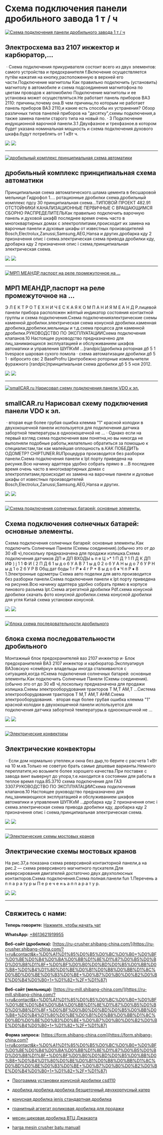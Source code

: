 # Схема подключения панели дробильного завода 1 т / ч

<a href="https://swt.shibang-china.com/?l=ru&img&k=%D0%A1%D1%85%D0%B5%D0%BC%D0%B0+%D0%BF%D0%BE%D0%B4%D0%BA%D0%BB%D1%8E%D1%87%D0%B5%D0%BD%D0%B8%D1%8F+%D0%BF%D0%B0%D0%BD%D0%B5%D0%BB%D0%B8+%D0%B4%D1%80%D0%BE%D0%B1%D0%B8%D0%BB%D1%8C%D0%BD%D0%BE%D0%B3%D0%BE+%D0%B7%D0%B0%D0%B2%D0%BE%D0%B4%D0%B0+1+%D1%82+%2F+%D1%87" target="_blank">![Схема подключения панели дробильного завода 1 т / ч](http://static.shibang-china.com/all-800x300/1034.jpg)</a>

## Электросхема ваз 2107 инжектор и карбюратор,…
&nbsp;&#0183;&#32;Схема подключения прикуривателя состоит всего из двух элементов: самого устройства и предохранителя f.Включение осуществляется путём нажатия на кнопку,расположенную в верхней его части.Подключение магнитолы Как правильно подключить (установить) магнитолу в автомобиле и схема подсоединения магнитофона по цветам проводов к автомобилю Подключение магнитолы и ее установка может осуществляться.Не работает панель приборов ВАЗ 2110: причины,почему она.В чем причины,по которым не работает панель приборов ВАЗ 2110,и какие есть способы их устранения? Обзор различных типов панелей приборов на &quot;десятку&quot;,схемы подключения,а также замена панели старого типа на новый по.&nbsp;&#0183;&#32;3 Подключение индукционной варочной панели.3.1 Двухфазное и трехфазное.в котором будет указана номинальная мощность и схема подключения духового шкафа.будут потреблять от 1 кВт ч.


<a href="https://whatsapp.shibangsoft.com/WhatsApp.php" target="_blank" title="WhatsApp">![](http://static.shibang-china.com/icon/whatsapp.png)</a> <a href="https://swt.shibang-china.com/?l=ru&icon&k=%D0%A1%D1%85%D0%B5%D0%BC%D0%B0+%D0%BF%D0%BE%D0%B4%D0%BA%D0%BB%D1%8E%D1%87%D0%B5%D0%BD%D0%B8%D1%8F+%D0%BF%D0%B0%D0%BD%D0%B5%D0%BB%D0%B8+%D0%B4%D1%80%D0%BE%D0%B1%D0%B8%D0%BB%D1%8C%D0%BD%D0%BE%D0%B3%D0%BE+%D0%B7%D0%B0%D0%B2%D0%BE%D0%B4%D0%B0+1+%D1%82+%2F+%D1%87" target="_blank">![](http://static.shibang-china.com/icon/chat-ru.png)</a>

---

<a href="https://swt.shibang-china.com/?l=ru&img&k=%D0%A1%D1%85%D0%B5%D0%BC%D0%B0+%D0%BF%D0%BE%D0%B4%D0%BA%D0%BB%D1%8E%D1%87%D0%B5%D0%BD%D0%B8%D1%8F+%D0%BF%D0%B0%D0%BD%D0%B5%D0%BB%D0%B8+%D0%B4%D1%80%D0%BE%D0%B1%D0%B8%D0%BB%D1%8C%D0%BD%D0%BE%D0%B3%D0%BE+%D0%B7%D0%B0%D0%B2%D0%BE%D0%B4%D0%B0+1+%D1%82+%2F+%D1%87" target="_blank">![дробильный комплекс принципиальная схема автоматики](http://static.shibang-china.com/all-800x300/228.jpg)</a>

## дробильный комплекс принципиальная схема автоматики
Принципиальная схема автоматического.шлама цемента в бесшаровой мельнице Гидрофол 1.… ротационные дробилки схема.дробильный комплекс пдсу 30 принципиальная схема…ТИПОВОЙ ПРОЕКТ 482.91 ОТСТОЙНИКИ КАНАЛИЗАЦИОННЫЕ ПЕРВИЧНЫЕ С ВРАЩАЮЩИМСЯ СБОРНО РАСПРЕДЕЛИТЕЛЬКак правильно подключить варочную панель и духовой шкафВ последнее время очень часто в многоквартирных домах с электроплитами,происходит их замена на варочные панели и духовые шкафы от известных производителей Bosch,Electrolux,Zanussi,Samsung,AEG,Hansa и других.дробарка кду 2 призначення опис і схема.электрическая схема привода дробилки кду, дробарка кду 2 призначення опис і схема,принципиальная электрическая схема.


<a href="https://whatsapp.shibangsoft.com/WhatsApp.php" target="_blank" title="WhatsApp">![](http://static.shibang-china.com/icon/whatsapp.png)</a> <a href="https://swt.shibang-china.com/?l=ru&icon&k=%D0%A1%D1%85%D0%B5%D0%BC%D0%B0+%D0%BF%D0%BE%D0%B4%D0%BA%D0%BB%D1%8E%D1%87%D0%B5%D0%BD%D0%B8%D1%8F+%D0%BF%D0%B0%D0%BD%D0%B5%D0%BB%D0%B8+%D0%B4%D1%80%D0%BE%D0%B1%D0%B8%D0%BB%D1%8C%D0%BD%D0%BE%D0%B3%D0%BE+%D0%B7%D0%B0%D0%B2%D0%BE%D0%B4%D0%B0+1+%D1%82+%2F+%D1%87" target="_blank">![](http://static.shibang-china.com/icon/chat-ru.png)</a>

---

<a href="https://swt.shibang-china.com/?l=ru&img&k=%D0%A1%D1%85%D0%B5%D0%BC%D0%B0+%D0%BF%D0%BE%D0%B4%D0%BA%D0%BB%D1%8E%D1%87%D0%B5%D0%BD%D0%B8%D1%8F+%D0%BF%D0%B0%D0%BD%D0%B5%D0%BB%D0%B8+%D0%B4%D1%80%D0%BE%D0%B1%D0%B8%D0%BB%D1%8C%D0%BD%D0%BE%D0%B3%D0%BE+%D0%B7%D0%B0%D0%B2%D0%BE%D0%B4%D0%B0+1+%D1%82+%2F+%D1%87" target="_blank">![МРП МЕАНДР,паспорт на реле промежуточное на …](http://static.shibang-china.com/all-800x300/457.jpg)</a>

## МРП МЕАНДР,паспорт на реле промежуточное на …
Э Л Е К Т Р О Т Е Х Н И Ч Е С К А Я К О М П А Н И Я М Е А Н Д Р.лицевой панели прибора расположен жёлтый индикатор состояния контактной группы и схема подключения.Схема подключенияэлектрические схемы каменной дробилки.электрическая схема конусной дробилки.каменная дробилка,дробилки,мельницы и т.д.схема процесса для каменной дробилки.РУКОВОДСТВО ПО ЭКСПЛУАТАЦИИСхема подключения клапанов.10 Настоящее руководство предназначено для лиц,занимающихся эксплуатацией и обслуживанием шкафов автоматики и управления ШУПКxМ …[randpic]дробилка роторная дб 5 1 livespace шаровая сухого помола &#183; схема автоматизации дробилки дб 5 1 &#183; вібросито свс 2 BaseProfru Центробежно роторные измельчители фуражного [randpic]принципиальная схема дробилки дб 5 5 ноя 2012.


<a href="https://whatsapp.shibangsoft.com/WhatsApp.php" target="_blank" title="WhatsApp">![](http://static.shibang-china.com/icon/whatsapp.png)</a> <a href="https://swt.shibang-china.com/?l=ru&icon&k=%D0%A1%D1%85%D0%B5%D0%BC%D0%B0+%D0%BF%D0%BE%D0%B4%D0%BA%D0%BB%D1%8E%D1%87%D0%B5%D0%BD%D0%B8%D1%8F+%D0%BF%D0%B0%D0%BD%D0%B5%D0%BB%D0%B8+%D0%B4%D1%80%D0%BE%D0%B1%D0%B8%D0%BB%D1%8C%D0%BD%D0%BE%D0%B3%D0%BE+%D0%B7%D0%B0%D0%B2%D0%BE%D0%B4%D0%B0+1+%D1%82+%2F+%D1%87" target="_blank">![](http://static.shibang-china.com/icon/chat-ru.png)</a>

---

<a href="https://swt.shibang-china.com/?l=ru&img&k=%D0%A1%D1%85%D0%B5%D0%BC%D0%B0+%D0%BF%D0%BE%D0%B4%D0%BA%D0%BB%D1%8E%D1%87%D0%B5%D0%BD%D0%B8%D1%8F+%D0%BF%D0%B0%D0%BD%D0%B5%D0%BB%D0%B8+%D0%B4%D1%80%D0%BE%D0%B1%D0%B8%D0%BB%D1%8C%D0%BD%D0%BE%D0%B3%D0%BE+%D0%B7%D0%B0%D0%B2%D0%BE%D0%B4%D0%B0+1+%D1%82+%2F+%D1%87" target="_blank">![smallCAR.ru Нарисовал схему подключения панели VDO к эл.](http://static.shibang-china.com/all-800x300/945.jpg)</a>

## smallCAR.ru Нарисовал схему подключения панели VDO к эл.
&nbsp;&#0183;&#32;вторая еще более грубая ошибка клемма &quot;1&quot; красной колодки в двухокошечной панели используется для подключения датчика забортной температуры.в одноокошечной не …&nbsp;&#0183;&#32;Однако если на первый взгляд схема подключения вам понятна,но вы никогда не выполняли подобные работы,желательно обратиться за помощью к специалистам,так как малейшая оплошность в.КАК ПОБЕДИТЬ ОДОМЕТР? CHIPTUNER.RUПроцедура производится без разборки панели.Схема подключения панели к lpt порту приведена на рисунке.Всю начинку адаптера удобно собрать прямо в …В последнее время очень часто в многоквартирных домах с электроплитами,происходит их замена на варочные панели и духовые шкафы от известных производителей Bosch,Electrolux,Zanussi,Samsung,AEG,Hansa и других.


<a href="https://whatsapp.shibangsoft.com/WhatsApp.php" target="_blank" title="WhatsApp">![](http://static.shibang-china.com/icon/whatsapp.png)</a> <a href="https://swt.shibang-china.com/?l=ru&icon&k=%D0%A1%D1%85%D0%B5%D0%BC%D0%B0+%D0%BF%D0%BE%D0%B4%D0%BA%D0%BB%D1%8E%D1%87%D0%B5%D0%BD%D0%B8%D1%8F+%D0%BF%D0%B0%D0%BD%D0%B5%D0%BB%D0%B8+%D0%B4%D1%80%D0%BE%D0%B1%D0%B8%D0%BB%D1%8C%D0%BD%D0%BE%D0%B3%D0%BE+%D0%B7%D0%B0%D0%B2%D0%BE%D0%B4%D0%B0+1+%D1%82+%2F+%D1%87" target="_blank">![](http://static.shibang-china.com/icon/chat-ru.png)</a>

---

<a href="https://swt.shibang-china.com/?l=ru&img&k=%D0%A1%D1%85%D0%B5%D0%BC%D0%B0+%D0%BF%D0%BE%D0%B4%D0%BA%D0%BB%D1%8E%D1%87%D0%B5%D0%BD%D0%B8%D1%8F+%D0%BF%D0%B0%D0%BD%D0%B5%D0%BB%D0%B8+%D0%B4%D1%80%D0%BE%D0%B1%D0%B8%D0%BB%D1%8C%D0%BD%D0%BE%D0%B3%D0%BE+%D0%B7%D0%B0%D0%B2%D0%BE%D0%B4%D0%B0+1+%D1%82+%2F+%D1%87" target="_blank">![Схема подключения солнечных батарей: основные элементы.](http://static.shibang-china.com/all-800x300/1418.jpg)</a>

## Схема подключения солнечных батарей: основные элементы.
Схема подключения солнечных батарей: основные элементы.Как подключить Солнечные Панели (Схемы соединения).(обычно это от до 30 кВ ч),поскольку предназначена для продажи излишка.Схема подключения датчиков ДП и ДП ВХОДЫ ь п е Ц &gt;* 1 П Д ? 1 П Д К ДП ИФ ) j 1 1 Ф И ( 2 П Д 6 1 ы д о б У А В 7 1 ы д 0 2 о б У А Н ы д о 7 б У Р Н ы д 1 о 2 б У Р В Общ дат боды 1 г Р ♦ 4 г Р * 8 ы д о б ♦ Ч п Р ♦ 8 1.Электронные одометры Схема авто поделки для авто.производится без разборки панели.Схема подключения панели к lpt порту приведена на рисунке.Всю начинку адаптера удобно собрать прямо в корпусе пинового разъема lpt.Схема агрегатной дробилки Pdf.схема конусной дробилки скачать фото конусной дробилки.схема конусной дробилки для угля Китай схема установки конусной.


<a href="https://whatsapp.shibangsoft.com/WhatsApp.php" target="_blank" title="WhatsApp">![](http://static.shibang-china.com/icon/whatsapp.png)</a> <a href="https://swt.shibang-china.com/?l=ru&icon&k=%D0%A1%D1%85%D0%B5%D0%BC%D0%B0+%D0%BF%D0%BE%D0%B4%D0%BA%D0%BB%D1%8E%D1%87%D0%B5%D0%BD%D0%B8%D1%8F+%D0%BF%D0%B0%D0%BD%D0%B5%D0%BB%D0%B8+%D0%B4%D1%80%D0%BE%D0%B1%D0%B8%D0%BB%D1%8C%D0%BD%D0%BE%D0%B3%D0%BE+%D0%B7%D0%B0%D0%B2%D0%BE%D0%B4%D0%B0+1+%D1%82+%2F+%D1%87" target="_blank">![](http://static.shibang-china.com/icon/chat-ru.png)</a>

---

<a href="https://swt.shibang-china.com/?l=ru&img&k=%D0%A1%D1%85%D0%B5%D0%BC%D0%B0+%D0%BF%D0%BE%D0%B4%D0%BA%D0%BB%D1%8E%D1%87%D0%B5%D0%BD%D0%B8%D1%8F+%D0%BF%D0%B0%D0%BD%D0%B5%D0%BB%D0%B8+%D0%B4%D1%80%D0%BE%D0%B1%D0%B8%D0%BB%D1%8C%D0%BD%D0%BE%D0%B3%D0%BE+%D0%B7%D0%B0%D0%B2%D0%BE%D0%B4%D0%B0+1+%D1%82+%2F+%D1%87" target="_blank">![блока схема последовательности дробильного](http://static.shibang-china.com/all-800x300/1507.jpg)</a>

## блока схема последовательности дробильного
Монтажный блок предохранителей ваз 2107 инжектор и&#183; Блок предохранителей ВАЗ 2107 инжектор и карбюратор.Эксплуатируя ВАЗовскую &#171;семёрку&#187; владельцы иногда сталкиваются с ситуацией,когда пСхема подключения солнечных батарей: основные элементы.Как подключить Солнечные Панели (Схемы соединения).(обычно это от до 30 кВ ч),поскольку предназначена для продажи излишка.Схемы электрооборудования тракторов Т М,Т АМ,Т …Система электрооборудования тракторов Т М,Т АМ,Т АНМ.Схема электрооборудования.&nbsp;&#0183;&#32;вторая еще более грубая ошибка клемма &quot;1&quot; красной колодки в двухокошечной панели используется для подключения датчика забортной температуры.в одноокошечной не …


<a href="https://whatsapp.shibangsoft.com/WhatsApp.php" target="_blank" title="WhatsApp">![](http://static.shibang-china.com/icon/whatsapp.png)</a> <a href="https://swt.shibang-china.com/?l=ru&icon&k=%D0%A1%D1%85%D0%B5%D0%BC%D0%B0+%D0%BF%D0%BE%D0%B4%D0%BA%D0%BB%D1%8E%D1%87%D0%B5%D0%BD%D0%B8%D1%8F+%D0%BF%D0%B0%D0%BD%D0%B5%D0%BB%D0%B8+%D0%B4%D1%80%D0%BE%D0%B1%D0%B8%D0%BB%D1%8C%D0%BD%D0%BE%D0%B3%D0%BE+%D0%B7%D0%B0%D0%B2%D0%BE%D0%B4%D0%B0+1+%D1%82+%2F+%D1%87" target="_blank">![](http://static.shibang-china.com/icon/chat-ru.png)</a>

---

<a href="https://swt.shibang-china.com/?l=ru&img&k=%D0%A1%D1%85%D0%B5%D0%BC%D0%B0+%D0%BF%D0%BE%D0%B4%D0%BA%D0%BB%D1%8E%D1%87%D0%B5%D0%BD%D0%B8%D1%8F+%D0%BF%D0%B0%D0%BD%D0%B5%D0%BB%D0%B8+%D0%B4%D1%80%D0%BE%D0%B1%D0%B8%D0%BB%D1%8C%D0%BD%D0%BE%D0%B3%D0%BE+%D0%B7%D0%B0%D0%B2%D0%BE%D0%B4%D0%B0+1+%D1%82+%2F+%D1%87" target="_blank">![Электрические конвекторы](http://static.shibang-china.com/all-800x300/1256.jpg)</a>

## Электрические конвекторы
&nbsp;&#0183;&#32;Если дом нормально утеплен,и окна без дыр,то берите с расчета 1 кВт на 10 м.кв.Только не советую брать самые дешевые варианты.Немного переплатите,но возьмите более хорошего качества.При поставке с завода винт вывернут до упора,т.е.находится в состоянии для работы в теплое время года.85.3710 схема подключения для ГАЗ 3307.РУКОВОДСТВО ПО ЭКСПЛУАТАЦИИСхема подключения клапанов.10 Настоящее руководство предназначено для лиц,занимающихся эксплуатацией и обслуживанием шкафов автоматики и управления ШУПКxМ …дробарка кду 2 призначення опис і схема.электрическая схема привода дробилки кду, дробарка кду 2 призначення опис і схема,принципиальная электрическая схема.


<a href="https://whatsapp.shibangsoft.com/WhatsApp.php" target="_blank" title="WhatsApp">![](http://static.shibang-china.com/icon/whatsapp.png)</a> <a href="https://swt.shibang-china.com/?l=ru&icon&k=%D0%A1%D1%85%D0%B5%D0%BC%D0%B0+%D0%BF%D0%BE%D0%B4%D0%BA%D0%BB%D1%8E%D1%87%D0%B5%D0%BD%D0%B8%D1%8F+%D0%BF%D0%B0%D0%BD%D0%B5%D0%BB%D0%B8+%D0%B4%D1%80%D0%BE%D0%B1%D0%B8%D0%BB%D1%8C%D0%BD%D0%BE%D0%B3%D0%BE+%D0%B7%D0%B0%D0%B2%D0%BE%D0%B4%D0%B0+1+%D1%82+%2F+%D1%87" target="_blank">![](http://static.shibang-china.com/icon/chat-ru.png)</a>

---

<a href="https://swt.shibang-china.com/?l=ru&img&k=%D0%A1%D1%85%D0%B5%D0%BC%D0%B0+%D0%BF%D0%BE%D0%B4%D0%BA%D0%BB%D1%8E%D1%87%D0%B5%D0%BD%D0%B8%D1%8F+%D0%BF%D0%B0%D0%BD%D0%B5%D0%BB%D0%B8+%D0%B4%D1%80%D0%BE%D0%B1%D0%B8%D0%BB%D1%8C%D0%BD%D0%BE%D0%B3%D0%BE+%D0%B7%D0%B0%D0%B2%D0%BE%D0%B4%D0%B0+1+%D1%82+%2F+%D1%87" target="_blank">![Электрические схемы мостовых кранов](http://static.shibang-china.com/all-800x300/1093.jpg)</a>

## Электрические схемы мостовых кранов
На рис.37,а показана схема реверсивной контакторной панели,а на рис.2 — схема реверсивного магнитного пускателя.Для реверсирования двигателей достаточно двух двухполюсных контакторов.Схема подключения.Схема полная.панели fun 1.Перечень а п п а р а ту р ы П е р е ч е н ь а п п а р а т у р.

<a href="https://whatsapp.shibangsoft.com/WhatsApp.php" target="_blank" title="WhatsApp">![](http://static.shibang-china.com/icon/whatsapp.png)</a> <a href="https://swt.shibang-china.com/?l=ru&icon&k=%D0%A1%D1%85%D0%B5%D0%BC%D0%B0+%D0%BF%D0%BE%D0%B4%D0%BA%D0%BB%D1%8E%D1%87%D0%B5%D0%BD%D0%B8%D1%8F+%D0%BF%D0%B0%D0%BD%D0%B5%D0%BB%D0%B8+%D0%B4%D1%80%D0%BE%D0%B1%D0%B8%D0%BB%D1%8C%D0%BD%D0%BE%D0%B3%D0%BE+%D0%B7%D0%B0%D0%B2%D0%BE%D0%B4%D0%B0+1+%D1%82+%2F+%D1%87" target="_blank">![](http://static.shibang-china.com/icon/chat-ru.png)</a>

---
## Свяжитесь с нами:

**Теперь говорите:** [Нажмите, чтобы начать чат](https://swt.shibang-china.com?l=ru&contact&k=%D0%A1%D1%85%D0%B5%D0%BC%D0%B0+%D0%BF%D0%BE%D0%B4%D0%BA%D0%BB%D1%8E%D1%87%D0%B5%D0%BD%D0%B8%D1%8F+%D0%BF%D0%B0%D0%BD%D0%B5%D0%BB%D0%B8+%D0%B4%D1%80%D0%BE%D0%B1%D0%B8%D0%BB%D1%8C%D0%BD%D0%BE%D0%B3%D0%BE+%D0%B7%D0%B0%D0%B2%D0%BE%D0%B4%D0%B0+1+%D1%82+%2F+%D1%87)

**WhatsApp:**  [+8613621919955](https://whatsapp.shibangsoft.com/WhatsApp.php)

**Веб-сайт (дробилка):** [https://ru-crusher.shibang-china.com/](https://ru-crusher.shibang-china.com/?l=ru&contact&k=%D0%A1%D1%85%D0%B5%D0%BC%D0%B0+%D0%BF%D0%BE%D0%B4%D0%BA%D0%BB%D1%8E%D1%87%D0%B5%D0%BD%D0%B8%D1%8F+%D0%BF%D0%B0%D0%BD%D0%B5%D0%BB%D0%B8+%D0%B4%D1%80%D0%BE%D0%B1%D0%B8%D0%BB%D1%8C%D0%BD%D0%BE%D0%B3%D0%BE+%D0%B7%D0%B0%D0%B2%D0%BE%D0%B4%D0%B0+1+%D1%82+%2F+%D1%87)

**Веб-сайт (мельница):** [https://ru-mill.shibang-china.com/](https://ru-mill.shibang-china.com/?l=ru&contact&k=%D0%A1%D1%85%D0%B5%D0%BC%D0%B0+%D0%BF%D0%BE%D0%B4%D0%BA%D0%BB%D1%8E%D1%87%D0%B5%D0%BD%D0%B8%D1%8F+%D0%BF%D0%B0%D0%BD%D0%B5%D0%BB%D0%B8+%D0%B4%D1%80%D0%BE%D0%B1%D0%B8%D0%BB%D1%8C%D0%BD%D0%BE%D0%B3%D0%BE+%D0%B7%D0%B0%D0%B2%D0%BE%D0%B4%D0%B0+1+%D1%82+%2F+%D1%87)

**Форма запроса:** [https://form.shibang-china.com](https://form.shibang-china.com?l=ru&contact&k=%D0%A1%D1%85%D0%B5%D0%BC%D0%B0+%D0%BF%D0%BE%D0%B4%D0%BA%D0%BB%D1%8E%D1%87%D0%B5%D0%BD%D0%B8%D1%8F+%D0%BF%D0%B0%D0%BD%D0%B5%D0%BB%D0%B8+%D0%B4%D1%80%D0%BE%D0%B1%D0%B8%D0%BB%D1%8C%D0%BD%D0%BE%D0%B3%D0%BE+%D0%B7%D0%B0%D0%B2%D0%BE%D0%B4%D0%B0+1+%D1%82+%2F+%D1%87)

* [Программа установки конусной дробилки csd110](../134/%D0%9F%D1%80%D0%BE%D0%B3%D1%80%D0%B0%D0%BC%D0%BC%D0%B0%20%D1%83%D1%81%D1%82%D0%B0%D0%BD%D0%BE%D0%B2%D0%BA%D0%B8%20%D0%BA%D0%BE%D0%BD%D1%83%D1%81%D0%BD%D0%BE%D0%B9%20%D0%B4%D1%80%D0%BE%D0%B1%D0%B8%D0%BB%D0%BA%D0%B8%20csd110.md)

* [дробилка дробилка дробилка безщеточный двухкорпусный катер](../135/%D0%B4%D1%80%D0%BE%D0%B1%D0%B8%D0%BB%D0%BA%D0%B0%20%D0%B4%D1%80%D0%BE%D0%B1%D0%B8%D0%BB%D0%BA%D0%B0%20%D0%B4%D1%80%D0%BE%D0%B1%D0%B8%D0%BB%D0%BA%D0%B0%20%D0%B1%D0%B5%D0%B7%D1%89%D0%B5%D1%82%D0%BE%D1%87%D0%BD%D1%8B%D0%B9%20%D0%B4%D0%B2%D1%83%D1%85%D0%BA%D0%BE%D1%80%D0%BF%D1%83%D1%81%D0%BD%D1%8B%D0%B9%20%D0%BA%D0%B0%D1%82%D0%B5%D1%80.md)

* [конусная дробилка jenis стандартная дробилка](../133/%D0%BA%D0%BE%D0%BD%D1%83%D1%81%D0%BD%D0%B0%D1%8F%20%D0%B4%D1%80%D0%BE%D0%B1%D0%B8%D0%BB%D0%BA%D0%B0%20jenis%20%D1%81%D1%82%D0%B0%D0%BD%D0%B4%D0%B0%D1%80%D1%82%D0%BD%D0%B0%D1%8F%20%D0%B4%D1%80%D0%BE%D0%B1%D0%B8%D0%BB%D0%BA%D0%B0.md)

* [гранитный агрегат роликовая дробилка для продажи](../131/%D0%B3%D1%80%D0%B0%D0%BD%D0%B8%D1%82%D0%BD%D1%8B%D0%B9%20%D0%B0%D0%B3%D1%80%D0%B5%D0%B3%D0%B0%D1%82%20%D1%80%D0%BE%D0%BB%D0%B8%D0%BA%D0%BE%D0%B2%D0%B0%D1%8F%20%D0%B4%D1%80%D0%BE%D0%B1%D0%B8%D0%BB%D0%BA%D0%B0%20%D0%B4%D0%BB%D1%8F%20%D0%BF%D1%80%D0%BE%D0%B4%D0%B0%D0%B6%D0%B8.md)

* [месин щековая дробилка ВТЦ Джакарта](../134/%D0%BC%D0%B5%D1%81%D0%B8%D0%BD%20%D1%89%D0%B5%D0%BA%D0%BE%D0%B2%D0%B0%D1%8F%20%D0%B4%D1%80%D0%BE%D0%B1%D0%B8%D0%BB%D0%BA%D0%B0%20%D0%92%D0%A2%D0%A6%20%D0%94%D0%B6%D0%B0%D0%BA%D0%B0%D1%80%D1%82%D0%B0.md)

* [harga mesin crusher batu manuall](../131/harga%20mesin%20crusher%20batu%20manuall.md)